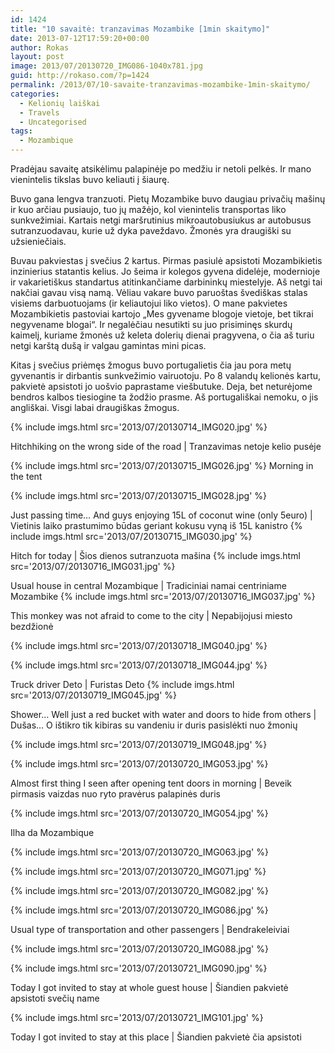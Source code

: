 ```yaml
---
id: 1424
title: "10 savaitė: tranzavimas Mozambike [1min skaitymo]"
date: 2013-07-12T17:59:20+00:00
author: Rokas
layout: post
image: 2013/07/20130720_IMG086-1040x781.jpg
guid: http://rokaso.com/?p=1424
permalink: /2013/07/10-savaite-tranzavimas-mozambike-1min-skaitymo/
categories:
  - Kelionių laiškai
  - Travels
  - Uncategorised
tags:
  - Mozambique
---
```


Pradėjau savaitę atsikėlimu palapinėje po medžiu ir netoli pelkės. Ir mano vienintelis tikslas buvo keliauti į šiaurę.

Buvo gana lengva tranzuoti. Pietų Mozambike buvo daugiau privačių mašinų ir kuo arčiau pusiaujo, tuo jų mažėjo, kol vienintelis transportas liko sunkvežimiai. Kartais netgi maršrutinius mikroautobusiukus ar autobusus sutranzuodavau, kurie už dyka paveždavo. Žmonės yra draugiški su užsieniečiais.

Buvau pakviestas į svečius 2 kartus. Pirmas pasiulė apsistoti Mozambikietis inzinierius statantis kelius. Jo šeima ir kolegos gyvena didelėje, modernioje ir vakarietiškus standartus atitinkančiame darbininkų miestelyje. Aš netgi tai nakčiai gavau visą namą. Vėliau vakare buvo paruoštas švediškas stalas visiems darbuotuojams (ir keliautojui liko vietos). O mane pakvietes Mozambikietis pastoviai kartojo „Mes gyvename blogoje vietoje, bet tikrai negyvename blogai“. Ir negalėčiau nesutikti su juo prisiminęs skurdų kaimelį, kuriame žmonės už keleta dolerių dienai pragyvena, o čia aš turiu netgi karštą dušą ir valgau gamintas mini picas.

Kitas į svečius priėmęs žmogus buvo portugalietis čia jau pora metų gyvenantis ir dirbantis sunkvežimio vairuotoju. Po 8 valandų kelionės kartu, pakvietė apsistoti jo uošvio paprastame viešbutuke. Deja, bet neturėjome bendros kalbos tiesiogine ta žodžio prasme. Aš portugališkai nemoku, o jis angliškai. Visgi labai draugiškas žmogus.

{% include imgs.html src='2013/07/20130714_IMG020.jpg' %}

Hitchhiking on the wrong side of the road | Tranzavimas netoje kelio pusėje

{% include imgs.html src='2013/07/20130715_IMG026.jpg' %}
Morning in the tent

{% include imgs.html src='2013/07/20130715_IMG028.jpg' %}

Just passing time&#8230; And guys enjoying 15L of coconut wine (only 5euro) | Vietinis laiko prastumimo būdas geriant kokusu vyną iš 15L kanistro
{% include imgs.html src='2013/07/20130715_IMG030.jpg' %}

Hitch for today | Šios dienos sutranzuota mašina
{% include imgs.html src='2013/07/20130716_IMG031.jpg' %}

Usual house in central Mozambique | Tradiciniai namai centriniame Mozambike
{% include imgs.html src='2013/07/20130716_IMG037.jpg' %}

This monkey was not afraid to come to the city | Nepabijojusi miesto bezdžionė

{% include imgs.html src='2013/07/20130718_IMG040.jpg' %}

{% include imgs.html src='2013/07/20130718_IMG044.jpg' %}

Truck driver Deto | Furistas Deto
{% include imgs.html src='2013/07/20130719_IMG045.jpg' %}

Shower&#8230; Well just a red bucket with water and doors to hide from others | Dušas&#8230; O ištikro tik kibiras su vandeniu ir duris pasislėkti nuo žmonių

{% include imgs.html src='2013/07/20130719_IMG048.jpg' %}

{% include imgs.html src='2013/07/20130720_IMG053.jpg' %}

Almost first thing I seen after opening tent doors in morning | Beveik pirmasis vaizdas nuo ryto pravėrus palapinės duris

{% include imgs.html src='2013/07/20130720_IMG054.jpg' %}

Ilha da Mozambique

{% include imgs.html src='2013/07/20130720_IMG063.jpg' %}

{% include imgs.html src='2013/07/20130720_IMG071.jpg' %}

{% include imgs.html src='2013/07/20130720_IMG082.jpg' %}

{% include imgs.html src='2013/07/20130720_IMG086.jpg' %}

Usual type of transportation and other passengers | Bendrakeleiviai

{% include imgs.html src='2013/07/20130720_IMG088.jpg' %}

{% include imgs.html src='2013/07/20130721_IMG090.jpg' %}

Today I got invited to stay at whole guest house | Šiandien pakvietė apsistoti svečių name

{% include imgs.html src='2013/07/20130721_IMG101.jpg' %}

Today I got invited to stay at this place | Šiandien pakvietė čia apsistoti
